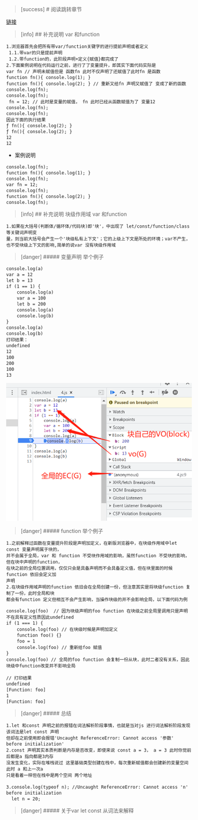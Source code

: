 >[success] # 阅读跳转章节

[链接](https://www.kancloud.cn/cyyspring/more/1278974)
>[info] ## 补充说明 var 和function
~~~
1.浏览器首先会把所有带var/function关键字的进行提前声明或者定义
 1.1.带var的只是提前声明 
 1.2.带function的，此阶段声明+定义{赋值}都完成了
2.下面案例说明在代码运行之前，进行了了变量提升，即其实下面代码实际是
var fn // 声明未赋值但是 函数fn 此时不仅声明了还赋值了此时fn 是函数
function fn(){ console.log(1); }
function fn(){ console.log(2); } // 重新又给fn 声明又赋值了 变成了新的函数
console.log(fn);
console.log(fn);
 fn = 12; // 此时是变量的赋值， fn 此时已经从函数赋值为了 变量12
console.log(fn);
console.log(fn);
因此下面的执行结果
ƒ fn(){ console.log(2); }
ƒ fn(){ console.log(2); }
12
12
~~~
* 案例说明
~~~
console.log(fn);
function fn(){ console.log(1); }
console.log(fn);
var fn = 12;
console.log(fn);
function fn(){ console.log(2); }
console.log(fn);
~~~
>[info] ## 补充说明 块级作用域 var 和function
~~~
1.如果在大括号(判断体/循环体/代码块)即'块'，中出现了 let/const/function/class 等关键词声明变
量，则当前大括号会产生一个'块级私有上下文'；它的上级上下文是所处的环境；var不产生，
也不受块级上下文的影响,简单的说var 没有块级作用域
~~~
>[danger] ##### 变量声明 举个例子
~~~
console.log(a)
var a = 12
let b = 13
if (1 == 1) {
    console.log(a)
    var a = 100
    let b = 200
    console.log(a)
    console.log(b)
}
console.log(a)
console.log(b)
打印结果：
undefined
12
100
200
100
13
~~~
![](images/screenshot_1638582720543.png)
>[danger] ##### function 举个例子
~~~
1.之前解释过函数在变量提升阶段是声明加定义，在新版浏览器中，在块级作用域中let const 变量声明属于块的，
并不会属于全局，var 和 function 不受块作用域的影响，虽然function 不受块的影响，但在块中声明的function，
在块之前的全局位置调用，仅仅只会是具备声明而不会具备定义值，但在块里面的时候function 依旧会定义加
声明
2.在块级作用域声明的function 依旧会在全局创建一份，但注意其实是将块级function 复制了一份，此时全局和块
都会有function 定义但相互不会产生影响，当操作块级的并不会影响全局，以下面代码为例
~~~
~~~
console.log(foo)  // 因为块级声明的foo function 在块级之前全局里调用只是声明不在具有定义性质因此undefined
if (1 === 1) {
    console.log(foo) // 在块级时候是声明加定义
    function foo() {}
    foo = 1
    console.log(foo) // 重新给foo 赋值
}
console.log(foo) // 全局的foo function 会复制一份从块，此时二者没有关系，因此块级中function改变并不影响全局

// 打印结果
undefined
[Function: foo]
1
[Function: foo]
~~~
>[danger] ##### 总结
~~~
1.let 和const 声明之前的报错在词法解析阶段事情，也就是当对js 进行词法解析阶段发现该词法是let const 声明
但却在之前使用即会报错'Uncaught ReferenceError: Cannot access '参数' before initialization'
2.const 声明其实本质判断是内存是否改变，即使来说 const a = 3， a = 3 此时你觉前后都是a 指向都是3内存
没发生变化，实际在堆栈说过 这里基础类型创建在栈中，每次重新赋值都会创建新的变量空间 此时 a 和上一次a
只是看着一样但在栈中是两个空间 两个地址

3.console.log(typeof n); //Uncaught ReferenceError: Cannot access 'n' before initialization
  let n = 20; 
~~~
>[danger] ##### 关于var let const 从词法来解释
